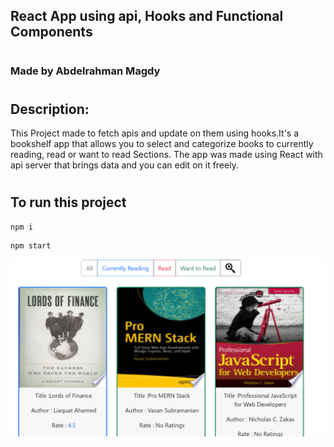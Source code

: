 <h2>React App using api, Hooks and Functional Components </h2>

#

<h3>Made by Abdelrahman Magdy</h3>

#
## Description:

This Project made to fetch apis and update on them using hooks.It's a bookshelf app that allows you to select and categorize books to currently reading, read or want to read Sections. The app was made using React with api server that brings data and you can edit on it freely.

#
## To run this project

```
npm i
```

```
npm start
```

![MyReadsImg](src/assets/MyReads.png)
